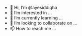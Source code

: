 - 👋 Hi, I’m @ayesiddiqha
- 👀 I’m interested in ...
- 🌱 I’m currently learning ...
- 💞️ I’m looking to collaborate on ...
- 📫 How to reach me ...

<!---
ayesiddiqha/ayesiddiqha is a ✨ special ✨ repository because its `README.md` (this file) appears on your GitHub profile.
You can click the Preview link to take a look at your changes.
--->
